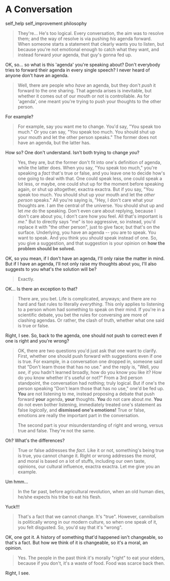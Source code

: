 # A Conversation
self_help self_improvement philosophy

> They're... He's too logical. Every conversation, the aim was to resolve them; and the way of resolve is via pushing _his_ agenda forward. When someone starts a statement that clearly wants you to listen, but because you're not emotional enough to catch what they want, and instead forward _your_ agenda, that guy's gonna fed up. 

OK, so... so what is this 'agenda' you're speaking about? Don't everybody tries to forward their agenda in every single speech? I never heard of anyone don't have an agenda. 

> Well, there are people who _have_ an agenda, but they don't _push_ it forward to the one sharing. That agenda arises is inevitable, but whether it comes out of our mouth or not is controllable. As for 'agenda', one meant you're trying to push your thoughts to the other person. 

For example? 

> For example, say you want me to change. You'd say, "You speak too much." Or you can say, "You speak too much. You should shut up your mouth and let the other person speaks." The former does not have an agenda, but the latter has. 

How so? One don't understand. Isn't both trying to change _you_? 

> Yes, they are, but the former don't fit into one's definition of agenda, while the latter does. When you say, "You speak too much," you're speaking a _fact_ that's true or false, and you leave one to decide how's one going to deal with that. One could speak less, one could speak a lot less, or maybe, one could shut up for the moment before speaking again, or shut up altogether, exactra exactra. But if you say, "You speak too much. You should shut up your mouth and let the _other person_ speaks." All you're saying is, "Hey, I don't care what your thoughts are. I am the central of the universe. You should shut up and let _me_ do the speaking. Don't even care about replying, because I don't care about you, I don't care how you feel. All that's important is _me_." But to directly says "me" is too aggressive, so instead, you'd replace it with "the other person", just to give face; but that's on the surface. Underlying, you have an agenda -- you are to speak. You want to speak. And you think you _should_ speak instead of one. So, you give a suggestion, and that suggestion is your opinion on **how the problem should be solved.** 

OK, so you mean, if I don't have an agenda, I'll only raise the matter in mind. But if I have an agenda, I'll not only raise my thoughts about you, I'll also suggests to you what's the solution will be? 

> Exactly. 

OK... Is there an exception to that? 

> There are, you bet. Life is complicated, anyways; and there are no hard and fast rules to literally _everything_. This only applies to listening to a person whom had something to speak on their mind. If you're in a scientific debate, you bet the rules for conversing are more of clashing agendas. Or rather, the clash of truth, whether what one said is true or false. 

Right, I see. So, back to the agenda, one should not push to correct even if one is right and you're wrong? 

> OK, there are two questions you'd just ask that one want to clarify. First, whether one should push forward with suggestions even if one is true. For example, in a conversation one dropped in, someone said that "Don't learn those that has no use." and the reply is, "Well, _you see_, if you hadn't learned broadly, how do you know you like it? How do you know whether it's useful or not?" From a 3rd person standpoint, the conversation had nothing; truly logical. But if one's the person speaking "Don't learn those that has no use," one'd be fed up. **You** are not listening to me, instead proposing a debate that push forward **your** agenda, **your** thoughts. **You** do not care about _me_. **You** do not even bother listening, immediately treated one's statement as false _logically_, and **dismissed one's emotions!** True or false, emotions are really the important part in the conversation. 
>
> The second part is your misunderstanding of right and wrong, versus true and false. They're not the same. 

Oh? What's the differences? 

> True or false addresses the _fact_. Like it or not, something's being true is true, you cannot change it. Right or wrong addresses the _moral_, and moral is based on a lot of stuffs, including our own taste, opinions, our cultural influence, exactra exactra. Let me give you an example. 

Um hmm...

> In the far past, before agricultural revolution, when an old human dies, he/she expects his tribe to eat his flesh. 

Yuck!!!

> That's a fact that we cannot change. It's "true". However, cannibalism is politically wrong in our modern culture, so when one speak of it, you felt disgusted. So, you'd say that it's "wrong". 

OK, one got it. A history of something that'd happened isn't changeable, so that's a fact. But how we think of it is changeable, so it's a moral, an opinion. 

> Yes. The people in the past think it's morally "right" to eat your elders, because if you don't, it's a waste of food. Food was scarce back then. 

Right, I see. 